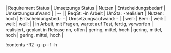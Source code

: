 | Requirement Status | Umsetzungs Status | Nutzen | Entscheidungsbedarf | Umsetzungsaufwand |
| -- |
| ReqSt: -in Arbeit | UmSta: -realisiert | Nutzen: hoch | Entscheidungsbed.: - | Umsetzungsaufwand: - |
| weil: | Bem: | weil: | weil: | weil: |
| in Arbeit, mit Fragen, wartet auf Test, fertig, verworfen | realisiert, geplant in Release nn, offen | gering, mittel, hoch | gering, mittel, hoch | gering, mittel, hoch |

!contents -R2 -g -p -f -h
